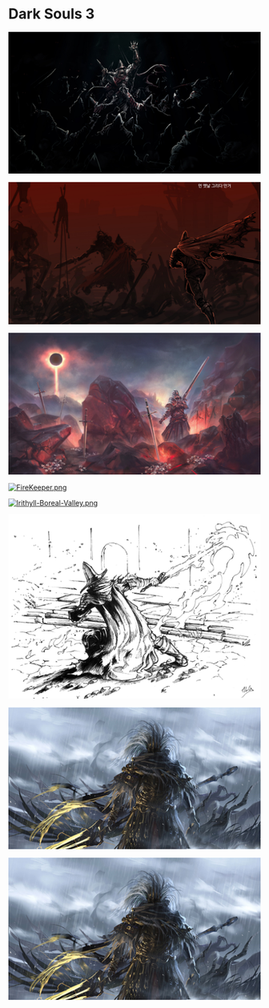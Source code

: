 # Dark Souls 3

<a href="1.jpg"><img alt="1.jpg" src="1.jpg"></a>

<a href="2.jpg"><img alt="2.jpg" src="2.jpg"></a>

<a href="DarkSoulsIII.jpg"><img alt="DarkSoulsIII.jpg" src="DarkSoulsIII.jpg"></a>

<a href="FireKeeper.png"><img alt="FireKeeper.png" src="FireKeeper.png"></a>

<a href="Irithyll-Boreal-Valley.png"><img alt="Irithyll-Boreal-Valley.png" src="Irithyll-Boreal-Valley.png"></a>

<a href="mathieu-le-gall-05.jpg"><img alt="mathieu-le-gall-05.jpg" src="mathieu-le-gall-05.jpg"></a>

<a href="wallhaven-r79ol1.jpg"><img alt="wallhaven-r79ol1.jpg" src="wallhaven-r79ol1.jpg"></a>

<a href="wallhaven-r79ol1.jpg"><img alt="wallhaven-r79ol1.jpg" src="wallhaven-r79ol1.jpg"></a>
